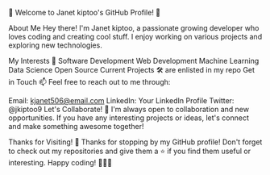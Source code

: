 👋 Welcome to Janet kiptoo's GitHub Profile! 👋

About Me 
Hey there! I'm Janet kiptoo, a passionate growing developer who loves coding and creating cool stuff. I enjoy working on various projects and exploring new technologies.

My Interests 🚀
Software Development
Web Development
Machine Learning
Data Science
Open Source
Current Projects 🛠️
are enlisted in my repo
Get in Touch 📫
Feel free to reach out to me through:

Email: kjanet506@email.com
LinkedIn: Your LinkedIn Profile
Twitter: @jkiptoo9
Let's Collaborate! 🤝
I'm always open to collaboration and new opportunities. If you have any interesting projects or ideas, let's connect and make something awesome together!

Thanks for Visiting! 🙏
Thanks for stopping by my GitHub profile! Don't forget to check out my repositories and give them a ⭐️ if you find them useful or interesting. Happy coding! 🚀👨‍💻





